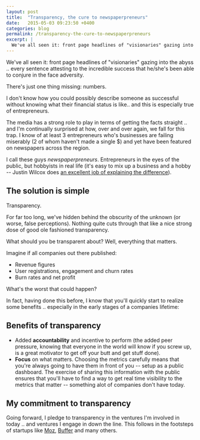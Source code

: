 ```yaml
---
layout: post
title:  "Transparency, the cure to newspaperpreneurs"
date:   2015-05-03 09:23:50 +0400
categories: blog
permalink: /transparency-the-cure-to-newspaperpreneurs
excerpt: |
  We've all seen it: front page headlines of "visionaries" gazing into the abyss .. every sentence attesting to the incredible success that he/she's been able to conjure in the face adversity.
---
```

<!-- This post has been migrated from the previous version of this site; maintain permalink as is -->

We've all seen it: front page headlines of "visionaries" gazing into the abyss .. every sentence attesting to the incredible success that he/she's been able to conjure in the face adversity.

There's just one thing missing: numbers.

I don't know how you could possibly describe someone as successful without knowing what their financial status is like.. and this is especially true of entrepreneurs.

The media has a strong role to play in terms of getting the facts straight .. and I'm continually surprised at how, over and over again, we fall for this trap. I know of at least 3 entrepreneurs who's businesses are failing miserably (2 of whom haven't made a single $) and yet have been featured on newspapers across the region.

I call these guys _newspaperpreneurs_. Entrepreneurs in the eyes of the public, but hobbyists in real life (it's easy to mix up a business and a hobby -- Justin Wilcox does [an excellent job of explaining the difference](https://www.youtube.com/watch?v=g83DACZIebQ)).

## The solution is simple

Transparency. 

For far too long, we've hidden behind the obscurity of the unknown (or worse, false perceptions). Nothing quite cuts through that like a nice strong dose of good ole fashioned transparency.

What should you be transparent about? Well, everything that matters.

Imagine if all companies out there published:
- Revenue figures
- User registrations, engagement and churn rates
- Burn rates and net profit

What's the worst that could happen? 

In fact, having done this before, I know that you'll quickly start to realize some benefits .. especially in the early stages of a companies lifetime:

## Benefits of transparency

- Added **accountability** and incentive to perform (the added peer pressure, knowing that everyone in the world will know if you screw up, is a great motivator to get off your butt and get stuff done).
- **Focus** on what matters. Choosing the metrics carefully means that you're always going to have them in front of you -- setup as a public dashboard. The exercise of sharing this information with the public ensures that you'll have to find a way to get real time visibility to the metrics that matter -- something alot of companies don't have today.

## My commitment to transparency

Going forward, I pledge to transparency in the ventures I'm involved in today .. and ventures I engage in down the line. This follows in the footsteps of startups like [Moz](http://moz.com/about/tagfee), [Buffer](http://buffer.com) and many others.
